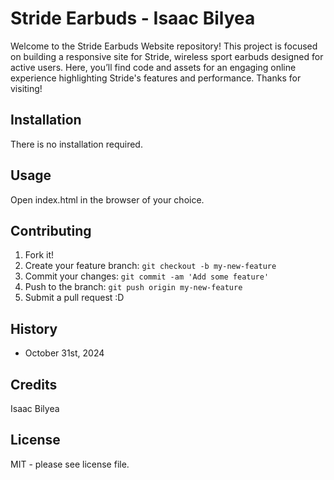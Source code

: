 # Stride Earbuds - Isaac Bilyea

Welcome to the Stride Earbuds Website repository! This project is focused on building a responsive site for Stride, wireless sport earbuds designed for active users. Here, you’ll find code and assets for an engaging online experience highlighting Stride's features and performance. Thanks for visiting!

## Installation

There is no installation required.

## Usage

Open index.html in the browser of your choice.

## Contributing

1. Fork it!
2. Create your feature branch: `git checkout -b my-new-feature`
3. Commit your changes: `git commit -am 'Add some feature'`
4. Push to the branch: `git push origin my-new-feature`
5. Submit a pull request :D

## History

- October 31st, 2024

## Credits

Isaac Bilyea

## License

MIT - please see license file.